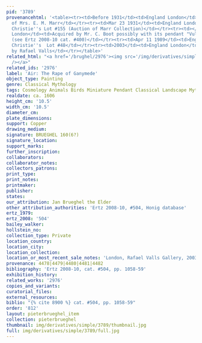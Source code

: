 ```yaml
---
pid: '3789'
provenancehtml: '<table><tr><td>Before 1931</td><td>England London</td><td>Collection
  of Mrs. E. M. Marr</td></tr><tr><td>Mar 23 1931</td><td>England London</td><td>Sale
  Christie''s Lot #155 (Auction of Marr Collection)</td></tr><tr><td></td><td>England
  London</td><td>Acquired by Mr. C. Boot possibly with its pendant "Vulcan''s Forge"
  (see Ertz 2008-10 cat. #400)</td></tr><tr><td>Apr 11 1989</td><td>England London</td><td>Sale
  Christie''s  Lot #48</td></tr><tr><td>2003</td><td>England London</td><td>Acquired
  by Rafael Valls</td></tr></table>'
related_html: "<a href='/brughel/2976'><img src='/img/derivatives/simple/2976/thumbnail.jpg'
  /></a>"
related_ids: '2976'
label: 'Air: The Rape of Ganymede'
object_type: Painting
genre: Classical Mythology
tags: Cosmology Animals Birds Miniature Pendant Classical Landscape Mythological
realdate: ca. 1606
height_cm: '10.5'
width_cm: '10.5'
diameter_cm:
plate_dimensions:
support: Copper
drawing_medium:
signature: BRUEGHEL 160(6?)
signature_location:
support_marks:
further_inscription:
collaborators:
collaborator_notes:
collectors_patrons:
print_type:
print_notes:
printmaker:
publisher:
states:
our_attribution: Jan Brueghel the Elder
other_attribution_authorities: 'Ertz 2008-10, #504, Honig database'
ertz_1979:
ertz_2008: '504'
bailey_walker:
hollstein_no:
collection_type: Private
location_country:
location_city:
location_collection:
location_or_most_recent_sale_notes: 'London, Rafael Valls Gallery, 2003, inv. #10'
provenance: 4478|4479|4480|4481|4482
bibliography: 'Ertz 2008-10, cat. #504, pp. 1058-59'
exhibition_history:
related_works: '2976'
copies_and_variants:
curatorial_files:
external_resources:
biblio: "{% cite 8900 %} cat. #504, pp. 1058-59"
order: '812'
layout: pieterbrueghel_item
collection: pieterbrueghel
thumbnail: img/derivatives/simple/3789/thumbnail.jpg
full: img/derivatives/simple/3789/full.jpg
---
```


